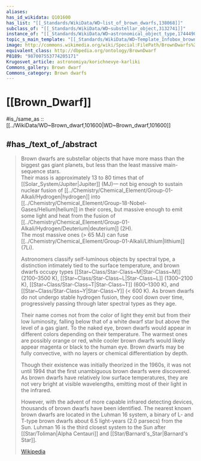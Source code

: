 ```yaml
---
aliases: 
has_id_wikidata: Q101600
has_list: "[[_Standards/WikiData/WD~list_of_brown_dwarfs,138068]]"
subclass_of: "[[_Standards/WikiData/WD~substellar_object,3132741]]"
instance_of: "[[_Standards/WikiData/WD~astronomical_object_type,17444909]]"
topic_s_main_template: "[[_Standards/WikiData/WD~Template_Infobox_brown_dwarf,25816887]]"
image: http://commons.wikimedia.org/wiki/Special:FilePath/BrownDwarfs%20Comparison%2001.png
equivalent_class: http://dbpedia.org/ontology/BrownDwarf
P8189: "987007553774205171"
Krugosvet_article: astronomiya/korichnevye-karliki
Commons_gallery: Brown dwarf
Commons_category: Brown dwarfs
---
```


# [[Brown_Dwarf]] 

#is_/same_as :: [[../WikiData/WD~Brown_dwarf,101600|WD~Brown_dwarf,101600]] 

## #has_/text_of_/abstract 

> Brown dwarfs are substellar objects that have more mass than the biggest gas giant planets, 
> but less than the least massive main-sequence stars.  
> Their mass is approximately 13 to 80 times that of [[Solar_System/Jupiter|Jupiter]] (MJ)—
> not big enough to sustain nuclear fusion of [[../Chemistry/Chemical_Element/Group-01-Alkali/Hydrogen|hydrogen]] into [[../Chemistry/Chemical_Element/Group-18-Nobel-Gases/Helium|helium]] in their cores, 
> but massive enough to emit some light and heat from the fusion of [[../Chemistry/Chemical_Element/Group-01-Alkali/Hydrogen/Deuterium|deuterium]] (2H).  
> The most massive ones (> 65 MJ) can fuse [[../Chemistry/Chemical_Element/Group-01-Alkali/Lithium|lithium]] (7Li).
>
> Astronomers classify self-luminous objects by spectral type, 
> a distinction intimately tied to the surface temperature, and brown dwarfs occupy 
> types [[Star~Class/Star-Class~M|Star-Class~M]] (2100–3500 K), [[Star~Class/Star-Class~L|Star-Class~L]] (1300–2100 K), [[Star~Class/Star-Class~T|Star-Class~T]] (600–1300 K), and [[Star~Class/Star-Class~Y|Star-Class~Y]] (< 600 K). 
> As brown dwarfs do not undergo stable hydrogen fusion, they cool down over time, 
> progressively passing through later spectral types as they age.
>
> Their name comes not from the color of light they emit but from their low luminosity, 
> falling below that of a white dwarf star but above the level of a gas giant. 
> To the naked eye, brown dwarfs would appear in different colors 
> depending on their temperature. 
> The warmest ones are possibly orange or red, 
> while cooler brown dwarfs would likely appear magenta or black to the human eye. 
> Brown dwarfs may be fully convective, with no layers or chemical differentiation by depth.
>
> Though their existence was initially theorized in the 1960s, 
> it was not until 1994 that the first unambiguous brown dwarfs were discovered. 
> As brown dwarfs have relatively low surface temperatures, 
> they are not very bright at visible wavelengths, emitting most of their light in the infrared. 
> 
> However, with the advent of more capable infrared detecting devices, 
> thousands of brown dwarfs have been identified. 
> The nearest known brown dwarfs are located in the Luhman 16 system, 
> a binary of L- and T-type brown dwarfs about 6.5 light-years (2.0 parsecs) from the Sun. 
> Luhman 16 is the third closest system to the Sun after [[Star/Toliman|Alpha Centauri]] and [[Star/Barnard's_Star|Barnard's Star]].
>
> [Wikipedia](https://en.wikipedia.org/wiki/Brown%20dwarf) 

